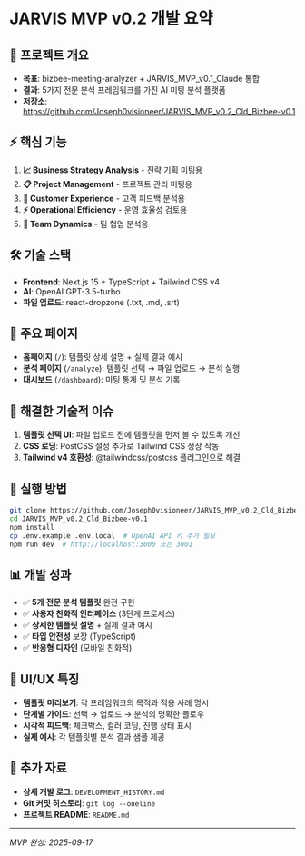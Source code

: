# JARVIS MVP v0.2 개발 요약

## 🎯 프로젝트 개요
- **목표**: bizbee-meeting-analyzer + JARVIS_MVP_v0.1_Claude 통합
- **결과**: 5가지 전문 분석 프레임워크를 가진 AI 미팅 분석 플랫폼
- **저장소**: https://github.com/Joseph0visioneer/JARVIS_MVP_v0.2_Cld_Bizbee-v0.1

## ⚡ 핵심 기능
1. **📈 Business Strategy Analysis** - 전략 기획 미팅용
2. **📋 Project Management** - 프로젝트 관리 미팅용
3. **👥 Customer Experience** - 고객 피드백 분석용
4. **⚡ Operational Efficiency** - 운영 효율성 검토용
5. **🤝 Team Dynamics** - 팀 협업 분석용

## 🛠 기술 스택
- **Frontend**: Next.js 15 + TypeScript + Tailwind CSS v4
- **AI**: OpenAI GPT-3.5-turbo
- **파일 업로드**: react-dropzone (.txt, .md, .srt)

## 📱 주요 페이지
- **홈페이지** (`/`): 템플릿 상세 설명 + 실제 결과 예시
- **분석 페이지** (`/analyze`): 템플릿 선택 → 파일 업로드 → 분석 실행
- **대시보드** (`/dashboard`): 미팅 통계 및 분석 기록

## 🔧 해결한 기술적 이슈
1. **템플릿 선택 UI**: 파일 업로드 전에 템플릿을 먼저 볼 수 있도록 개선
2. **CSS 로딩**: PostCSS 설정 추가로 Tailwind CSS 정상 작동
3. **Tailwind v4 호환성**: @tailwindcss/postcss 플러그인으로 해결

## 🚀 실행 방법
```bash
git clone https://github.com/Joseph0visioneer/JARVIS_MVP_v0.2_Cld_Bizbee-v0.1.git
cd JARVIS_MVP_v0.2_Cld_Bizbee-v0.1
npm install
cp .env.example .env.local  # OpenAI API 키 추가 필요
npm run dev  # http://localhost:3000 또는 3001
```

## 📊 개발 성과
- ✅ **5개 전문 분석 템플릿** 완전 구현
- ✅ **사용자 친화적 인터페이스** (3단계 프로세스)
- ✅ **상세한 템플릿 설명** + 실제 결과 예시
- ✅ **타입 안전성** 보장 (TypeScript)
- ✅ **반응형 디자인** (모바일 친화적)

## 🎨 UI/UX 특징
- **템플릿 미리보기**: 각 프레임워크의 목적과 적용 사례 명시
- **단계별 가이드**: 선택 → 업로드 → 분석의 명확한 플로우
- **시각적 피드백**: 체크박스, 컬러 코딩, 진행 상태 표시
- **실제 예시**: 각 템플릿별 분석 결과 샘플 제공

## 🔗 추가 자료
- **상세 개발 로그**: `DEVELOPMENT_HISTORY.md`
- **Git 커밋 히스토리**: `git log --oneline`
- **프로젝트 README**: `README.md`

---
*MVP 완성: 2025-09-17*